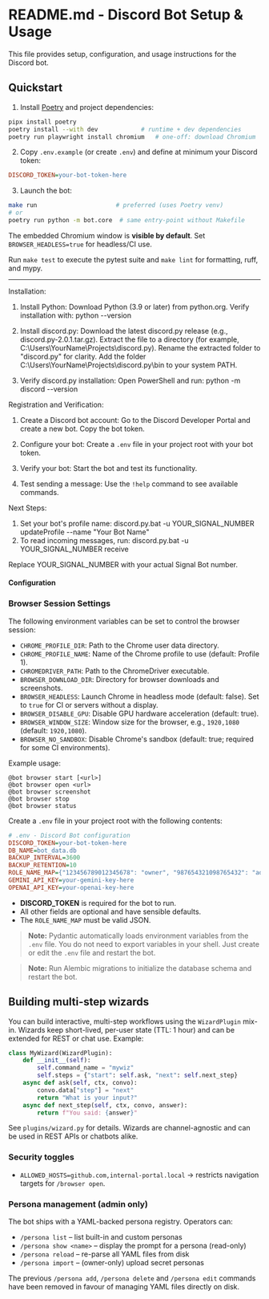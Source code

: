 # README.md - Discord Bot Setup & Usage

This file provides setup, configuration, and usage instructions for the Discord bot.

## Quickstart

1. Install [Poetry](https://python-poetry.org/) and project dependencies:

```bash
pipx install poetry
poetry install --with dev            # runtime + dev dependencies
poetry run playwright install chromium   # one-off: download Chromium
```

2. Copy `.env.example` (or create `.env`) and define at minimum your Discord token:

```ini
DISCORD_TOKEN=your-bot-token-here
```

3. Launch the bot:

```bash
make run                      # preferred (uses Poetry venv)
# or
poetry run python -m bot.core  # same entry-point without Makefile
```

The embedded Chromium window is **visible by default**. Set `BROWSER_HEADLESS=true` for headless/CI use.

Run `make test` to execute the pytest suite and `make lint` for formatting, ruff, and mypy.

---

Installation:
1. Install Python:
   Download Python (3.9 or later) from python.org.
   Verify installation with: python --version

2. Install discord.py:
   Download the latest discord.py release (e.g., discord.py-2.0.1.tar.gz).
   Extract the file to a directory (for example, C:\Users\YourName\Projects\discord.py).
   Rename the extracted folder to "discord.py" for clarity.
   Add the folder C:\Users\YourName\Projects\discord.py\bin to your system PATH.

3. Verify discord.py installation:
   Open PowerShell and run:
   python -m discord --version

Registration and Verification:
1. Create a Discord bot account:
   Go to the Discord Developer Portal and create a new bot.
   Copy the bot token.

2. Configure your bot:
   Create a `.env` file in your project root with your bot token.

3. Verify your bot:
   Start the bot and test its functionality.

4. Test sending a message:
   Use the `!help` command to see available commands.

Next Steps:
1. Set your bot's profile name:
   discord.py.bat -u YOUR_SIGNAL_NUMBER updateProfile --name "Your Bot Name"
2. To read incoming messages, run:
   discord.py.bat -u YOUR_SIGNAL_NUMBER receive

Replace YOUR_SIGNAL_NUMBER with your actual Signal Bot number.


#### Configuration

### Browser Session Settings

The following environment variables can be set to control the browser session:
- `CHROME_PROFILE_DIR`: Path to the Chrome user data directory.
- `CHROME_PROFILE_NAME`: Name of the Chrome profile to use (default: Profile 1).
- `CHROMEDRIVER_PATH`: Path to the ChromeDriver executable.
- `BROWSER_DOWNLOAD_DIR`: Directory for browser downloads and screenshots.
- `BROWSER_HEADLESS`: Launch Chrome in headless mode (default: false). Set to `true` for CI or servers without a display.
- `BROWSER_DISABLE_GPU`: Disable GPU hardware acceleration (default: true).
- `BROWSER_WINDOW_SIZE`: Window size for the browser, e.g., `1920,1080` (default: `1920,1080`).
- `BROWSER_NO_SANDBOX`: Disable Chrome's sandbox (default: true; required for some CI environments).

Example usage:

```
@bot browser start [<url>]
@bot browser open <url>
@bot browser screenshot
@bot browser stop
@bot browser status
```

Create a `.env` file in your project root with the following contents:

```ini
# .env - Discord Bot configuration
DISCORD_TOKEN=your-bot-token-here
DB_NAME=bot_data.db
BACKUP_INTERVAL=3600
BACKUP_RETENTION=10
ROLE_NAME_MAP={"123456789012345678": "owner", "987654321098765432": "admin"}
GEMINI_API_KEY=your-gemini-key-here
OPENAI_API_KEY=your-openai-key-here
```

- **DISCORD_TOKEN** is required for the bot to run.
- All other fields are optional and have sensible defaults.
- The `ROLE_NAME_MAP` must be valid JSON.

> **Note:** Pydantic automatically loads environment variables from the `.env` file. You do not need to export variables in your shell. Just create or edit the `.env` file and restart the bot.

> **Note:** Run Alembic migrations to initialize the database schema and restart the bot.

## Building multi-step wizards

You can build interactive, multi-step workflows using the `WizardPlugin` mix-in. Wizards keep short-lived, per-user state (TTL: 1 hour) and can be extended for REST or chat use. Example:

```python
class MyWizard(WizardPlugin):
    def __init__(self):
        self.command_name = "mywiz"
        self.steps = {"start": self.ask, "next": self.next_step}
    async def ask(self, ctx, convo):
        convo.data["step"] = "next"
        return "What is your input?"
    async def next_step(self, ctx, convo, answer):
        return f"You said: {answer}"
```
See `plugins/wizard.py` for details. Wizards are channel-agnostic and can be used in REST APIs or chatbots alike.


### Security toggles
* `ALLOWED_HOSTS=github.com,internal-portal.local` → restricts navigation targets for `/browser open`.

### Persona management (admin only)
The bot ships with a YAML-backed persona registry.  Operators can:

* `/persona list` – list built-in and custom personas
* `/persona show <name>` – display the prompt for a persona (read-only)
* `/persona reload` – re-parse all YAML files from disk
* `/persona import` – (owner-only) upload secret personas

The previous `/persona add`, `/persona delete` and `/persona edit` commands have been removed in favour of managing YAML files directly on disk.
